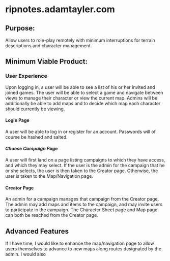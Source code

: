 # ripnotes.adamtayler.com

## Purpose:
Allow users to role-play remotely with minimum interruptions for terrain descriptions and character management.

## Minimum Viable Product:
### User Experience
Upon logging in, a user will be able to see a list of his or her invited and joined games. The user will be able to select a game and navigate between views to manage their character or view the current map. Admins will be additionally be able to add maps and to decide which map each character should currently be viewing.

#### **Login Page**
A user will be able to log in or register for an account. Passwords will of course be hashed and salted.

#### *Choose Campaign Page*
A user will first land on a page listing campaigns to which they have access, and which they may select. If the user is the admin for the campaign that he or she selects, the user is then taken to the Creator page. Otherwise, the user is taken to the Map/Navigation page.

#### Creator Page
An admin for a campaign manages that campaign from the Creator page. The admin may add maps and items to the campaign, and may invite users to participate in the campaign. The Character Sheet page and Map page can both be reached from the Creator page.



## Advanced Features
If I have time, I would like to enhance the map/navigation page to allow users themselves to advance to new maps along routes designated by the admin. I would also 
